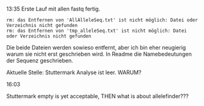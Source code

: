 13:35
Erste Lauf mit allen fastq fertig. 

```
rm: das Entfernen von 'AllAlleleSeq.txt' ist nicht möglich: Datei oder Verzeichnis nicht gefunden
rm: das Entfernen von 'tmp_alleleSeq.txt' ist nicht möglich: Datei oder Verzeichnis nicht gefunden
```

Die beide Dateien werden sowieso entfernt, aber ich bin eher neugierig warum sie nicht erst geschrieben wird. 
In Readme die Namebedeutungen der Sequenz geschrieben. 

Aktuelle Stelle: Stuttermark Analyse ist leer. WARUM? 


16:03 

Stuttermark empty is yet acceptable, THEN what is about allelefinder???